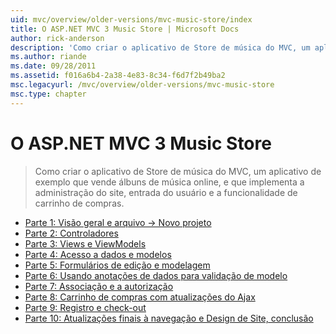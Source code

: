 ```yaml
---
uid: mvc/overview/older-versions/mvc-music-store/index
title: O ASP.NET MVC 3 Music Store | Microsoft Docs
author: rick-anderson
description: 'Como criar o aplicativo de Store de música do MVC, um aplicativo de exemplo que vende álbuns de música online, e que implementa a administração de site, entrada do usuário, um...'
ms.author: riande
ms.date: 09/28/2011
ms.assetid: f016a6b4-2a38-4e83-8c34-f6d7f2b49ba2
msc.legacyurl: /mvc/overview/older-versions/mvc-music-store
msc.type: chapter
---
```

<a name="aspnet-mvc-3-music-store"></a>O ASP.NET MVC 3 Music Store
====================
> Como criar o aplicativo de Store de música do MVC, um aplicativo de exemplo que vende álbuns de música online, e que implementa a administração do site, entrada do usuário e a funcionalidade de carrinho de compras.


- [Parte 1: Visão geral e arquivo -> Novo projeto](mvc-music-store-part-1.md)
- [Parte 2: Controladores](mvc-music-store-part-2.md)
- [Parte 3: Views e ViewModels](mvc-music-store-part-3.md)
- [Parte 4: Acesso a dados e modelos](mvc-music-store-part-4.md)
- [Parte 5: Formulários de edição e modelagem](mvc-music-store-part-5.md)
- [Parte 6: Usando anotações de dados para validação de modelo](mvc-music-store-part-6.md)
- [Parte 7: Associação e a autorização](mvc-music-store-part-7.md)
- [Parte 8: Carrinho de compras com atualizações do Ajax](mvc-music-store-part-8.md)
- [Parte 9: Registro e check-out](mvc-music-store-part-9.md)
- [Parte 10: Atualizações finais à navegação e Design de Site, conclusão](mvc-music-store-part-10.md)

